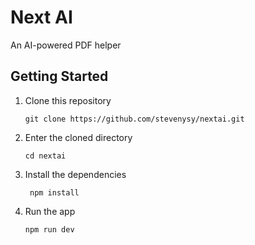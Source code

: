 # Next AI
An AI-powered PDF helper

## Getting Started
1. Clone this repository
    ```shell
    git clone https://github.com/stevenysy/nextai.git
    ```
2. Enter the cloned directory
    ```shell
    cd nextai
    ```
3. Install the dependencies
   ```shell
    npm install    
    ```
4. Run the app
    ```shell
    npm run dev
    ```